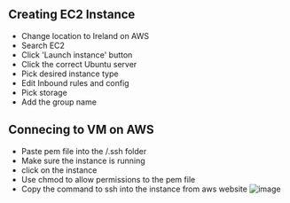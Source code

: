 ## Creating EC2 Instance
- Change location to Ireland on AWS
- Search EC2
- Click 'Launch instance' button
- Click the correct Ubuntu server
- Pick desired instance type
- Edit Inbound rules and config
- Pick storage
- Add the group name

## Connecing to VM on AWS
- Paste pem file into the /.ssh folder
- Make sure the instance is running
- click on the instance
- Use chmod to allow permissions to the pem file
- Copy the command to ssh into the instance from aws website 
![image](https://user-images.githubusercontent.com/80905254/121920442-f4d9bf00-cd2f-11eb-8b08-a78b41087a35.png)




